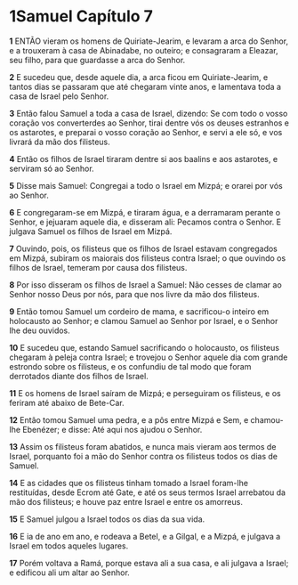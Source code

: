 # 1Samuel Capítulo 7

**1** 	ENTÃO vieram os homens de Quiriate-Jearim, e levaram a arca do Senhor, e a trouxeram à casa de Abinadabe, no outeiro; e consagraram a Eleazar, seu filho, para que guardasse a arca do Senhor.

**2** 	E sucedeu que, desde aquele dia, a arca ficou em Quiriate-Jearim, e tantos dias se passaram que até chegaram vinte anos, e lamentava toda a casa de Israel pelo Senhor.

**3** 	Então falou Samuel a toda a casa de Israel, dizendo: Se com todo o vosso coração vos converterdes ao Senhor, tirai dentre vós os deuses estranhos e os astarotes, e preparai o vosso coração ao Senhor, e servi a ele só, e vos livrará da mão dos filisteus.

**4** 	Então os filhos de Israel tiraram dentre si aos baalins e aos astarotes, e serviram só ao Senhor.

**5** 	Disse mais Samuel: Congregai a todo o Israel em Mizpá; e orarei por vós ao Senhor.

**6** 	E congregaram-se em Mizpá, e tiraram água, e a derramaram perante o Senhor, e jejuaram aquele dia, e disseram ali: Pecamos contra o Senhor. E julgava Samuel os filhos de Israel em Mizpá.

**7** 	Ouvindo, pois, os filisteus que os filhos de Israel estavam congregados em Mizpá, subiram os maiorais dos filisteus contra Israel; o que ouvindo os filhos de Israel, temeram por causa dos filisteus.

**8** 	Por isso disseram os filhos de Israel a Samuel: Não cesses de clamar ao Senhor nosso Deus por nós, para que nos livre da mão dos filisteus.

**9** 	Então tomou Samuel um cordeiro de mama, e sacrificou-o inteiro em holocausto ao Senhor; e clamou Samuel ao Senhor por Israel, e o Senhor lhe deu ouvidos.

**10** 	E sucedeu que, estando Samuel sacrificando o holocausto, os filisteus chegaram à peleja contra Israel; e trovejou o Senhor aquele dia com grande estrondo sobre os filisteus, e os confundiu de tal modo que foram derrotados diante dos filhos de Israel.

**11** 	E os homens de Israel saíram de Mizpá; e perseguiram os filisteus, e os feriram até abaixo de Bete-Car.

**12** 	Então tomou Samuel uma pedra, e a pôs entre Mizpá e Sem, e chamou-lhe Ebenézer; e disse: Até aqui nos ajudou o Senhor.

**13** 	Assim os filisteus foram abatidos, e nunca mais vieram aos termos de Israel, porquanto foi a mão do Senhor contra os filisteus todos os dias de Samuel.

**14** 	E as cidades que os filisteus tinham tomado a Israel foram-lhe restituídas, desde Ecrom até Gate, e até os seus termos Israel arrebatou da mão dos filisteus; e houve paz entre Israel e entre os amorreus.

**15** 	E Samuel julgou a Israel todos os dias da sua vida.

**16** 	E ia de ano em ano, e rodeava a Betel, e a Gilgal, e a Mizpá, e julgava a Israel em todos aqueles lugares.

**17** 	Porém voltava a Ramá, porque estava ali a sua casa, e ali julgava a Israel; e edificou ali um altar ao Senhor.

